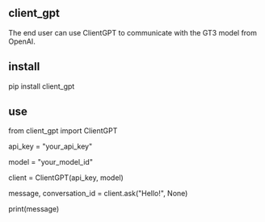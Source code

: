 ## client_gpt

The end user can use ClientGPT to communicate with the GT3 model from OpenAI.

## install
 
pip install client_gpt

## use

from client_gpt import ClientGPT

api_key = "your_api_key"

model = "your_model_id"

client = ClientGPT(api_key, model)

message, conversation_id = client.ask("Hello!", None)

print(message)
